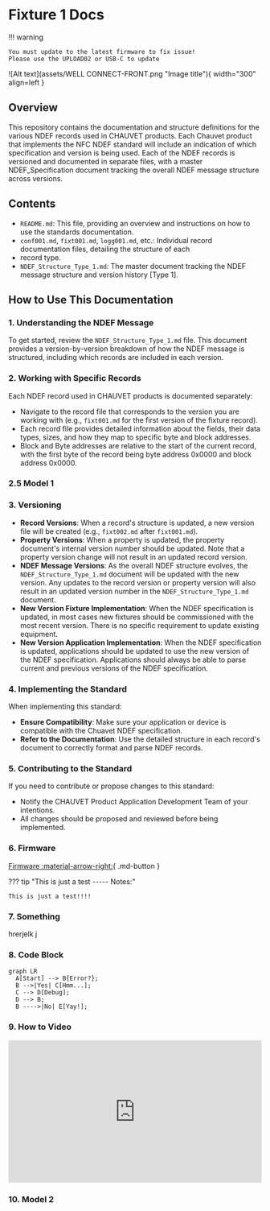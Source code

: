 # Fixture 1 Docs 

!!! warning

    You must update to the latest firmware to fix issue!
    Please use the UPLOAD02 or USB-C to update 

![Alt text](assets/WELL CONNECT-FRONT.png "Image title"){ width="300" align=left }

## Overview
This repository contains the documentation and structure definitions for the various NDEF records used in CHAUVET 
products. Each Chauvet product that implements the NFC NDEF standard will include an indication of which specification 
and version is being used. Each of the NDEF records is versioned and documented in separate files, with a master 
NDEF_Specification document tracking the overall NDEF message structure across versions.

## Contents
- `README.md`: This file, providing an overview and instructions on how to use the standards documentation.
- `conf001.md`, `fixt001.md`, `logg001.md`, etc.: Individual record documentation files, detailing the structure of each 
- record type.
- `NDEF_Structure_Type_1.md`: The master document tracking the NDEF message structure and version history [Type 1].

## How to Use This Documentation

### 1. Understanding the NDEF Message
To get started, review the `NDEF_Structure_Type_1.md` file. This document provides a version-by-version breakdown 
of how the NDEF message is structured, including which records are included in each version.

### 2. Working with Specific Records
Each NDEF record used in CHAUVET products is documented separately:
- Navigate to the record file that corresponds to the version you are working with (e.g., `fixt001.md` for the first 
version of the fixture record).
- Each record file provides detailed information about the fields, their data types, sizes, and how they map to 
specific byte and block addresses.
- Block and Byte addresses are relative to the start of the current record, with the first byte of the record being
byte address 0x0000 and block address 0x0000.


### 2.5 Model 1
<model-viewer
src="assets/Test.glb"
alt="3D model"
auto-rotate
camera-controls
shadow-intensity="1"
environment-image="neutral"
style="width: 100%; height: 400px;">
</model-viewer>



### 3. Versioning
- **Record Versions**: When a record's structure is updated, a new version file will be created (e.g., `fixt002.md` 
after `fixt001.md`).
- **Property Versions**: When a property is updated, the property document's internal version number should be updated. 
Note that a property version change will not result in an updated record version.
- **NDEF Message Versions**: As the overall NDEF structure evolves, the `NDEF_Structure_Type_1.md` document will be
updated with the new version.  Any updates to the record version or property version will also result in an updated
version number in the `NDEF_Structure_Type_1.md` document.
- **New Version Fixture Implementation**: When the NDEF specification is updated, in most cases new fixtures should be
commissioned with the most recent version.  There is no specific requirement to update existing equipment.
- **New Version Application Implementation**: When the NDEF specification is updated, applications should be updated to
use the new version of the NDEF specification.  Applications should always be able to parse current and previous versions
of the NDEF specification.

### 4. Implementing the Standard
When implementing this standard:
- **Ensure Compatibility**: Make sure your application or device is compatible with the Chuavet NDEF specification.
- **Refer to the Documentation**: Use the detailed structure in each record's document to correctly format and parse 
NDEF records.

### 5. Contributing to the Standard
If you need to contribute or propose changes to this standard:
- Notify the CHAUVET Product Application Development Team of your intentions.
- All changes should be proposed and reviewed before being implemented.

### 6. Firmware 
[Firmware :material-arrow-right:](firmware/README.md){ .md-button  }

??? tip "This is just a test ----- Notes:"

    This is just a test!!!! 

### 7. Something 
hrerjelk j


### 8. Code Block
``` mermaid
graph LR
  A[Start] --> B{Error?};
  B -->|Yes| C[Hmm...];
  C --> D[Debug];
  D --> B;
  B ---->|No| E[Yay!];
```

### 9. How to Video
<div style="position: relative; padding-bottom: 56.25%; height: 0; overflow: hidden; margin: 1em 0;">
  <iframe src="https://www.youtube.com/embed/5f5tjylCbj0?si=B7g6NDW-VhD5Z3qt" 
          style="position: absolute; top: 0; left: 0; width: 100%; height: 100%;" 
          frameborder="0" 
          allowfullscreen>
  </iframe>
</div>


### 10. Model 2
<model-viewer
src="assets/Test.glb"
alt="3D model"
auto-rotate
camera-controls
shadow-intensity="1"
environment-image="neutral"
style="width: 100%; height: 400px;">
</model-viewer>
